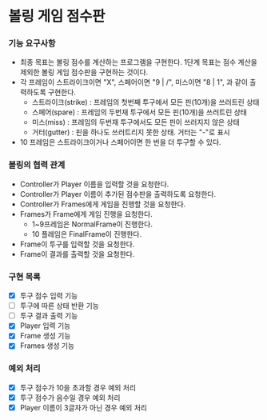 # 볼링 게임 점수판
### 기능 요구사항
* 최종 목표는 볼링 점수를 계산하는 프로그램을 구현한다. 1단계 목표는 점수 계산을 제외한 볼링 게임 점수판을 구현하는 것이다.
* 각 프레임이 스트라이크이면 "X", 스페어이면 "9 | /", 미스이면 "8 | 1", 과 같이 출력하도록 구현한다.
    * 스트라이크(strike) : 프레임의 첫번째 투구에서 모든 핀(10개)을 쓰러트린 상태
    * 스페어(spare) : 프레임의 두번재 투구에서 모든 핀(10개)을 쓰러트린 상태
    * 미스(miss) : 프레임의 두번재 투구에서도 모든 핀이 쓰러지지 않은 상태
    * 거터(gutter) : 핀을 하나도 쓰러트리지 못한 상태. 거터는 "-"로 표시
* 10 프레임은 스트라이크이거나 스페어이면 한 번을 더 투구할 수 있다.

### 볼링의 협력 관계
* Controller가 Player 이름을 입력할 것을 요청한다.
* Controller가 Player 이름이 추가된 점수판을 출력하도록 요청한다.
* Controller가 Frames에게 게임을 진행할 것을 요청한다.
* Frames가 Frame에게 게임 진행을 요청한다.
    * 1~9프레임은 NormalFrame이 진행한다.
    * 10 플레임은 FinalFrame이 진행한다.
* Frame이 투구를 입력할 것을 요청한다.
* Frame이 결과를 출력할 것을 요청한다.

### 구현 목록
* [X] 투구 점수 입력 기능
* [ ] 투구에 따른 상태 반환 기능
* [ ] 투구 결과 출력 기능
* [X] Player 입력 기능
* [X] Frame 생성 기능
* [X] Frames 생성 기능

### 예외 처리
* [X] 투구 점수가 10을 초과할 경우 예외 처리
* [X] 투구 점수가 음수일 경우 예외 처리
* [X] Player 이름이 3글자가 아닌 경우 예외 처리
